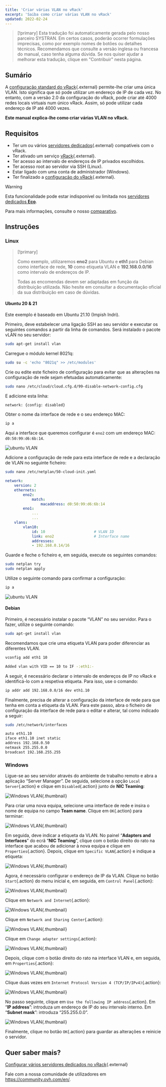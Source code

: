 ```yaml
---
title: 'Criar várias VLAN no vRack'
excerpt: 'Saiba como criar várias VLAN no vRack'
updated: 2022-02-24
---
```


> [!primary]
> Esta tradução foi automaticamente gerada pelo nosso parceiro SYSTRAN. Em certos casos, poderão ocorrer formulações imprecisas, como por exemplo nomes de botões ou detalhes técnicos. Recomendamos que consulte a versão inglesa ou francesa do manual, caso tenha alguma dúvida. Se nos quiser ajudar a melhorar esta tradução, clique em "Contribuir" nesta página.
>



## Sumário

A [configuração standard do vRack](/pages/bare_metal_cloud/dedicated_servers/vrack_configuring_on_dedicated_server){.external} permite-lhe criar uma única VLAN. Isto significa que só pode utilizar um endereço de IP de cada vez. No entanto, com a versão 2.0 da configuração do vRack, pode criar até 4000 redes locais virtuais num único vRack. Assim, só pode utilizar cada endereço de IP até 4000 vezes.

**Este manual explica-lhe como criar várias VLAN no vRack.**


## Requisitos

- Ter um ou vários [servidores dedicados](https://www.ovh.pt/servidores_dedicados/){.external} compatíveis com o vRack.
- Ter ativado um serviço [vRack](https://www.ovh.pt/solucoes/vrack/){.external}.
- Ter acesso ao intervalo de endereços de IP privados escolhidos.
- Ter acesso root ao servidor via SSH (Linux).
- Estar ligado com uma conta de administrador (Windows).
- Ter finalizado a [configuração do vRack](/pages/bare_metal_cloud/dedicated_servers/vrack_configuring_on_dedicated_server){.external}.

> [!warning]
> Esta funcionalidade pode estar indisponível ou limitada nos [servidores dedicados **Eco**](https://eco.ovhcloud.com/pt/about/).
>
> Para mais informações, consulte o nosso [comparativo](https://eco.ovhcloud.com/pt/compare/).

## Instruções

### Linux

> [!primary]
>
> Como exemplo, utilizaremos **eno2** para Ubuntu e **eth1** para Debian como interface de rede, **10** como etiqueta VLAN e **192.168.0.0/16** como intervalo de endereços de IP. 
>
> Todas as encomendas devem ser adaptadas em função da distribuição utilizada. Não hesite em consultar a documentação oficial da sua distribuição em caso de dúvidas.
>

#### Ubuntu 20 & 21

Este exemplo é baseado em Ubuntu 21.10 (Impish Indri).

Primeiro, deve estabelecer uma ligação SSH ao seu servidor e executar os seguintes comandos a partir da linha de comandos. Será instalado o pacote vLAN no seu servidor:

```sh
sudo apt-get install vlan
```

Carregue o módulo kernel 8021q:

```sh
sudo su -c 'echo "8021q" >> /etc/modules'
```

Crie ou edite este ficheiro de configuração para evitar que as alterações na configuração de rede sejam efetuadas automaticamente:

```sh
sudo nano /etc/cloud/cloud.cfg.d/99-disable-network-config.cfg
```

E adicione esta linha:

```sh
network: {config: disabled}
```

Obter o nome da interface de rede e o seu endereço MAC:

```sh
ip a
```

Aqui a interface que queremos configurar é `eno2` com um endereço MAC: `d0:50:99:d6:6b:14`.

![ubuntu VLAN](images/vrack3-ubuntu-01.png)

Adicione a configuração de rede para esta interface de rede e a declaração de VLAN no seguinte ficheiro:

```sh
sudo nano /etc/netplan/50-cloud-init.yaml
```

```yaml
network:
    version: 2
    ethernets:
        eno2:
            match:
                macaddress: d0:50:99:d6:6b:14
        eno1:
            ...
            ...
    vlans:
        vlan10:
            id: 10                      # VLAN ID    
            link: eno2                  # Interface name
            addresses:
            - 192.168.0.14/16
```

Guarde e feche o ficheiro e, em seguida, execute os seguintes comandos:

```sh
sudo netplan try
sudo netplan apply
```

Utilize o seguinte comando para confirmar a configuração:

```sh
ip a
``` 

![ubuntu VLAN](images/vrack3-ubuntu-02.png)

#### Debian

Primeiro, é necessário instalar o pacote “VLAN” no seu servidor. Para o fazer, utilize o seguinte comando:

```sh
sudo apt-get install vlan
```

Recomendamos que crie uma etiqueta VLAN para poder diferenciar as diferentes VLAN.

```sh
vconfig add eth1 10

Added vlan with VID == 10 to IF -:eth1:-
```

A seguir, é necessário declarar o intervalo de endereços de IP no vRack e identificá-lo com a respetiva etiqueta. Para isso, use o comando:

```sh
ip addr add 192.168.0.0/16 dev eth1.10
```

Finalmente, precisa de alterar a configuração da interface de rede para que tenha em conta a etiqueta da VLAN. Para este passo, abra o ficheiro de configuração da interface de rede para o editar e alterar, tal como indicado a seguir:

```sh
sudo /etc/network/interfaces

auto eth1.10
iface eth1.10 inet static
address 192.168.0.50
netmask 255.255.0.0
broadcast 192.168.255.255
```

### Windows

Ligue-se ao seu servidor através do ambiente de trabalho remoto e abra a aplicação “Server Manager”. De seguida, selecione a opção `Local Server`{.action} e clique em `Disabled`{.action} junto de **NIC Teaming**:

![Windows VLAN](images/vrack2-windows-01.png){.thumbnail}

Para criar uma nova equipa, selecione uma interface de rede e insira o nome de equipa no campo **Team name**. Clique em `OK`{.action} para terminar:

![Windows VLAN](images/vrack2-windows-02.png){.thumbnail}

Em seguida, deve indicar a etiqueta da VLAN. No painel “**Adapters and Interfaces**” do ecrã “**NIC Teaming**”, clique com o botão direito do rato na interface que acabou de adicionar à nova equipa e clique em `Properties`{.action}. Depois, clique em `Specific VLAN`{.action} e indique a etiqueta:

![Windows VLAN](images/vrack2-windows-03.png){.thumbnail}

Agora, é necessário configurar o endereço de IP da VLAN. Clique no botão `Start`{.action} do menu inicial e, em seguida, em `Control Panel`{.action}:

![Windows VLAN](images/vrack2-windows-04.png){.thumbnail}

Clique em `Network and Internet`{.action}:

![Windows VLAN](images/vrack2-windows-05.png){.thumbnail}

Clique em `Network and Sharing Center`{.action}:

![Windows VLAN](images/vrack2-windows-06.png){.thumbnail}

Clique em `Change adapter settings`{.action}:

![Windows VLAN](images/vrack2-windows-07.png){.thumbnail}

Depois, clique com o botão direito do rato na interface VLAN e, em seguida, em `Properties`{.action}:

![Windows VLAN](images/vrack2-windows-08.png){.thumbnail}

Clique duas vezes em `Internet Protocol Version 4 (TCP/IP/IPv4)`{.action}:

![Windows VLAN](images/vrack2-windows-09.png){.thumbnail}

No passo seguinte, clique em `Use the following IP address`{.action}. Em “**IP address**”: introduza um endereço de IP do seu intervalo interno. Em “**Subnet mask**”: introduza “255.255.0.0”.

![Windows VLAN](images/vrack2-windows-10.png){.thumbnail}

Finalmente, clique no botão `OK`{.action} para guardar as alterações e reinicie o servidor.

## Quer saber mais?

[Configurar vários servidores dedicados no vRack](/pages/bare_metal_cloud/dedicated_servers/vrack_configuring_on_dedicated_server){.external}

Fale com a nossa comunidade de utilizadores em <https://community.ovh.com/en/>.